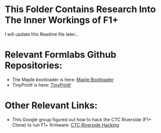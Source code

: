 # This Folder Contains Research Into The Inner Workings of F1+

I will update this Readme file later...

# Relevant Formlabs Github Repositories:
- The Maple bootloader is here: [Maple Bootloader](https://github.com/Formlabs/maple-bootloader)
- TinyPrintf is here: [TinyPrintf](https://github.com/Formlabs/tinyprintf)

# Other Relevant Links:
- This Google group figured out how to hack the CTC Riverside (F1+ Clone) to run F1+ firmware: [CTC Riverside Hacking](https://groups.google.com/forum/#!topic/ctc3dprinters/PbFQm_7dXcs%5B1-25%5D)
